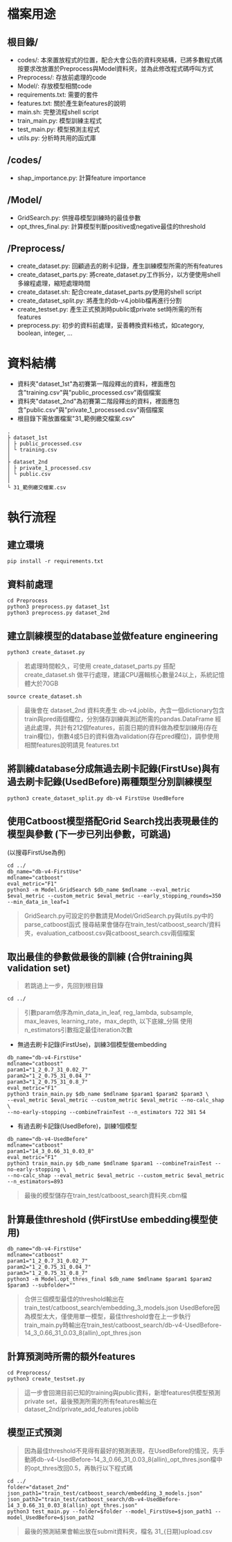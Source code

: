 # 檔案用途
## 根目錄/
 - codes/: 本來置放程式的位置，配合大會公告的資料夾結構，已將多數程式碼按要求改放置於Preprocess與Model資料夾，並為此修改程式碼呼叫方式
 - Preprocess/: 存放前處理的code
 - Model/: 存放模型相關code
 - requirements.txt: 需要的套件
 - features.txt: 關於產生新features的說明
 - main.sh: 完整流程shell script
 - train_main.py: 模型訓練主程式
 - test_main.py: 模型預測主程式
 - utils.py: 分析時共用的函式庫
## /codes/
 - shap_importance.py: 計算feature importance
## /Model/
 - GridSearch.py: 供搜尋模型訓練時的最佳參數
 - opt_thres_final.py: 計算模型判斷positive或negative最佳的threshold
## /Preprocess/
 - create_dataset.py: 回顧過去的刷卡記錄，產生訓練模型所需的所有features
 - create_dataset_parts.py: 將create_dataset.py工作拆分，以方便使用shell多線程處理，縮短處理時間
 - create_dataset.sh: 配合create_dataset_parts.py使用的shell script
 - create_dataset_split.py: 將產生的db-v4.joblib檔再進行分割
 - create_testset.py: 產生正式預測時public或private set時所需的所有features
 - preprocess.py: 初步的資料前處理，妥善轉換資料格式，如category, boolean, integer, ...


# 資料結構
 - 資料夾"dataset_1st"為初賽第一階段釋出的資料，裡面應包含"training.csv"與"public_processed.csv"兩個檔案
 - 資料夾"dataset_2nd"為初賽第二階段釋出的資料，裡面應包含"public.csv"與"private_1_processed.csv"兩個檔案
 - 根目錄下需放置檔案"31_範例繳交檔案.csv"
```
.
├ dataset_1st
│ ├ public_processed.csv
│ └ training.csv
│
├ dataset_2nd
│ ├ private_1_processed.csv
│ └ public.csv
│
└ 31_範例繳交檔案.csv
```

# 執行流程
## 建立環境
```
pip install -r requirements.txt
```

## 資料前處理
```
cd Preprocess
python3 preprocess.py dataset_1st
python3 preprocess.py dataset_2nd
```

## 建立訓練模型的database並做feature engineering
```
python3 create_dataset.py
```
> 若處理時間較久，可使用 create_dataset_parts.py 搭配 create_dataset.sh 做平行處理，建議CPU邏輯核心數量24以上，系統記憶體大於70GB
```
source create_dataset.sh
```
> 最後會在 dataset_2nd 資料夾產生 db-v4.joblib，內含一個dictionary包含train與pred兩個欄位，分別儲存訓練與測試所需的pandas.DataFrame
> 經過此處理，共計有212個features，前面日期的資料做為模型訓練用(存在train欄位)，倒數4或5日的資料做為validation(存在pred欄位)，調參使用
相關features說明請見 features.txt

## 將訓練database分成無過去刷卡記錄(FirstUse)與有過去刷卡記錄(UsedBefore)兩種類型分別訓練模型
```
python3 create_dataset_split.py db-v4 FirstUse UsedBefore
```

## 使用Catboost模型搭配Grid Search找出表現最佳的模型與參數 (下一步已列出參數，可跳過)
(以搜尋FirstUse為例)
```
cd ../
db_name="db-v4-FirstUse"
mdlname="catboost"
eval_metric="F1"
python3 -m Model.GridSearch $db_name $mdlname --eval_metric $eval_metric --custom_metric $eval_metric --early_stopping_rounds=350 --min_data_in_leaf=1
```
> GridSearch.py可設定的參數請見Model/GridSearch.py與utils.py中的parse_catboost函式
> 搜尋結果會儲存在train_test/catboost_search/資料夾，evaluation_catboost.csv與catboost_search.csv兩個檔案

## 取出最佳的參數做最後的訓練 (合併training與validation set)
> 若跳過上一步，先回到根目錄
```
cd ../
```
> 引數param依序為min_data_in_leaf, reg_lambda, subsample, max_leaves, learning_rate，max_depth, 以下底線_分隔
> 使用n_estimators引數指定最佳iteration次數
* 無過去刷卡記錄(FirstUse)，訓練3個模型做embedding
```
db_name="db-v4-FirstUse"
mdlname="catboost"
param1="1_2_0.7_31_0.02_7"
param2="1_2_0.75_31_0.04_7"
param3="1_2_0.75_31_0.8_7"
eval_metric="F1"
python3 train_main.py $db_name $mdlname $param1 $param2 $param3 \
--eval_metric $eval_metric --custom_metric $eval_metric --no-calc_shap \
--no-early-stopping --combineTrainTest --n_estimators 722 381 54
```
* 有過去刷卡記錄(UsedBefore)，訓練1個模型
```
db_name="db-v4-UsedBefore"
mdlname="catboost"
param1="14_3_0.66_31_0.03_8"
eval_metric="F1"
python3 train_main.py $db_name $mdlname $param1 --combineTrainTest --no-early-stopping \
--no-calc_shap --eval_metric $eval_metric --custom_metric $eval_metric --n_estimators=893
```
> 最後的模型儲存在train_test/catboost_search資料夾.cbm檔

## 計算最佳threshold (供FirstUse embedding模型使用)
```
db_name="db-v4-FirstUse"
mdlname="catboost"
param1="1_2_0.7_31_0.02_7"
param2="1_2_0.75_31_0.04_7"
param3="1_2_0.75_31_0.8_7"
python3 -m Model.opt_thres_final $db_name $mdlname $param1 $param2 $param3 --subfolder=""
```
> 合併三個模型最佳的threshold輸出在train_test/catboost_search/embedding_3_models.json
> UsedBefore因為模型太大，僅使用單一模型，最佳threshold會在上一步執行train_main.py時輸出在train_test/catboost_search/db-v4-UsedBefore-14_3_0.66_31_0.03_8(allin)_opt_thres.json

## 計算預測時所需的額外features
```
cd Preprocess/
python3 create_testset.py
```
> 這一步會回溯目前已知的training與public資料，新增features供模型預測private set，最後預測所需的所有features輸出在 dataset_2nd/private_add_features.joblib

## 模型正式預測
> 因為最佳threshold不見得有最好的預測表現，在UsedBefore的情況，先手動將db-v4-UsedBefore-14_3_0.66_31_0.03_8(allin)_opt_thres.json檔中的opt_thres改回0.5，再執行以下程式碼
```
cd ../
folder="dataset_2nd"
json_path1="train_test/catboost_search/embedding_3_models.json"
json_path2="train_test/catboost_search/db-v4-UsedBefore-14_3_0.66_31_0.03_8(allin)_opt_thres.json"
python3 test_main.py --folder=$folder --model_FirstUse=$json_path1 --model_UsedBefore=$json_path2
```
> 最後的預測結果會輸出放在submit資料夾，檔名 31_{日期}upload.csv
